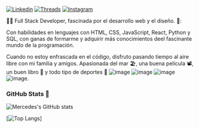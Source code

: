 

[![Linkedin](https://img.shields.io/badge/LinkedIn-0077B5?style=for-the-badge&logo=linkedin&logoColor=white "Linkedin")](https://www.linkedin.com/in/mercedes-s%C3%A1nchez-pe%C3%B1a-32625821a/"Linkedin")
[![Threads](https://img.shields.io/badge/Threads-000000?style=for-the-badge&logo=Threads&logoColor=white "Threads")](https://www.threads.net/@mermisp "Threads")
[![Instagram](https://img.shields.io/badge/Instagram-E4405F?style=for-the-badge&logo=instagram&logoColor=white "Instagram")](https://www.instagram.com/mermisp/"Instagram")




:woman_technologist: Full Stack Developer, fascinada por el desarrollo web y el diseño. 🌷: 

Con habilidades en lenguajes con  HTML, CSS, JavaScript, React, Python y SQL, con ganas de formarme y adquirir más conocimientos deel fascinante mundo de la programación.

Cuando no estoy enfrascada en el código, disfruto pasando tiempo al aire libre con mi familia y amigos. Apasionada del mar 🏖️, una buena película 📽️, un buen libro 📖 y todo tipo de deportes 🥊 ![image](https://github.com/Mercedes0708/Mercedes0708/assets/144907375/82795b2f-d022-45ea-b635-c40787aee9e8) ![image](https://github.com/Mercedes0708/Mercedes0708/assets/144907375/320020f2-1dcf-46b3-8baf-9649e67d03be) ![image](https://github.com/Mercedes0708/Mercedes0708/assets/144907375/40e70bef-5851-4094-acb2-7da5468200d4) ![image](https://github.com/Mercedes0708/Mercedes0708/assets/144907375/4a3720f9-fe52-414f-b820-046fb1e77188).




<!-- ### Repositorios

Voy compartiendo mi aprendizaje a través de los repositorios que véis a continuación:-->

### GitHub Stats :dizzy:

![Mercedes's GitHub stats](https://github-readme-stats.vercel.app/api?username=mercedes0708&show_icons=true&show=prs_merged&theme=cobalt)

[![Top Langs](https://github-readme-stats.vercel.app/api/top-langs/?username=mercedes0708&theme=cobalt)]
